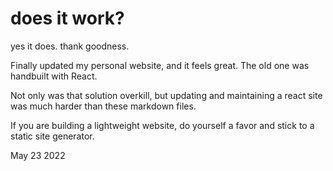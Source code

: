 # does it work?

yes it does. thank goodness.

Finally updated my personal website, and it feels great. The old one was handbuilt with React.

Not only was that solution overkill, but updating and maintaining a react site was much harder than these markdown files.

If you are building a lightweight website, do yourself a favor and stick to a static site generator.

May 23 2022
